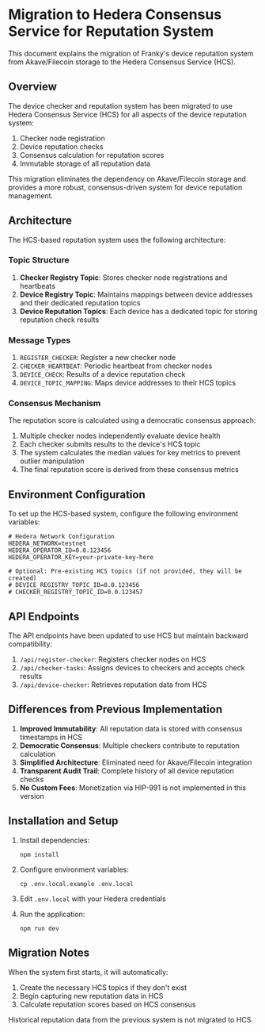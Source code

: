 # Migration to Hedera Consensus Service for Reputation System

This document explains the migration of Franky's device reputation system from Akave/Filecoin storage to the Hedera Consensus Service (HCS).

## Overview

The device checker and reputation system has been migrated to use Hedera Consensus Service (HCS) for all aspects of the device reputation system:

1. Checker node registration
2. Device reputation checks
3. Consensus calculation for reputation scores
4. Immutable storage of all reputation data

This migration eliminates the dependency on Akave/Filecoin storage and provides a more robust, consensus-driven system for device reputation management.

## Architecture

The HCS-based reputation system uses the following architecture:

### Topic Structure

1. **Checker Registry Topic**: Stores checker node registrations and heartbeats
2. **Device Registry Topic**: Maintains mappings between device addresses and their dedicated reputation topics
3. **Device Reputation Topics**: Each device has a dedicated topic for storing reputation check results

### Message Types

1. `REGISTER_CHECKER`: Register a new checker node
2. `CHECKER_HEARTBEAT`: Periodic heartbeat from checker nodes
3. `DEVICE_CHECK`: Results of a device reputation check
4. `DEVICE_TOPIC_MAPPING`: Maps device addresses to their HCS topics

### Consensus Mechanism

The reputation score is calculated using a democratic consensus approach:

1. Multiple checker nodes independently evaluate device health
2. Each checker submits results to the device's HCS topic
3. The system calculates the median values for key metrics to prevent outlier manipulation
4. The final reputation score is derived from these consensus metrics

## Environment Configuration

To set up the HCS-based system, configure the following environment variables:

```
# Hedera Network Configuration
HEDERA_NETWORK=testnet
HEDERA_OPERATOR_ID=0.0.123456
HEDERA_OPERATOR_KEY=your-private-key-here

# Optional: Pre-existing HCS topics (if not provided, they will be created)
# DEVICE_REGISTRY_TOPIC_ID=0.0.123456
# CHECKER_REGISTRY_TOPIC_ID=0.0.123457
```

## API Endpoints

The API endpoints have been updated to use HCS but maintain backward compatibility:

1. `/api/register-checker`: Registers checker nodes on HCS
2. `/api/checker-tasks`: Assigns devices to checkers and accepts check results
3. `/api/device-checker`: Retrieves reputation data from HCS

## Differences from Previous Implementation

1. **Improved Immutability**: All reputation data is stored with consensus timestamps in HCS
2. **Democratic Consensus**: Multiple checkers contribute to reputation calculation
3. **Simplified Architecture**: Eliminated need for Akave/Filecoin integration
4. **Transparent Audit Trail**: Complete history of all device reputation checks
5. **No Custom Fees**: Monetization via HIP-991 is not implemented in this version

## Installation and Setup

1. Install dependencies:
   ```
   npm install
   ```

2. Configure environment variables:
   ```
   cp .env.local.example .env.local
   ```

3. Edit `.env.local` with your Hedera credentials

4. Run the application:
   ```
   npm run dev
   ```

## Migration Notes

When the system first starts, it will automatically:

1. Create the necessary HCS topics if they don't exist
2. Begin capturing new reputation data in HCS
3. Calculate reputation scores based on HCS consensus

Historical reputation data from the previous system is not migrated to HCS. 